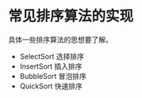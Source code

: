 # 常见排序算法的实现
具体一些排序算法的思想要了解。 
* SelectSort 选择排序
* InsertSort 插入排序
* BubbleSort 冒泡排序
* QuickSort 快速排序
 

